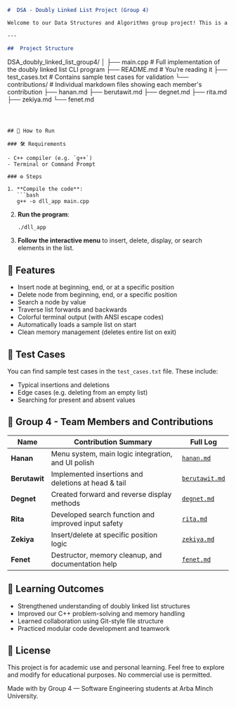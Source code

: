 ```markdown
#  DSA - Doubly Linked List Project (Group 4)

Welcome to our Data Structures and Algorithms group project! This is a C++ console application that implements a **Doubly Linked List** with full functionality and a clean, interactive terminal interface. It is part of our university coursework under the subject of **Data Structures**.

---

##  Project Structure

```

DSA\_doubly\_linked\_list\_group4/
│
├── main.cpp               # Full implementation of the doubly linked list CLI program
├── README.md              # You’re reading it 
├── test_cases.txt         # Contains sample test cases for validation
└── contributions/         # Individual markdown files showing each member's contribution
├── hanan.md
├── berutawit.md
├── degnet.md
├── rita.md
├── zekiya.md
└── fenet.md

````



## 🚀 How to Run

### 🛠 Requirements

- C++ compiler (e.g. `g++`)
- Terminal or Command Prompt

### ⚙️ Steps

1. **Compile the code**:
   ```bash
   g++ -o dll_app main.cpp
````

2. **Run the program**:

   ```bash
   ./dll_app
   ```

3. **Follow the interactive menu** to insert, delete, display, or search elements in the list.



## 📌 Features

* Insert node at beginning, end, or at a specific position
* Delete node from beginning, end, or a specific position
* Search a node by value
* Traverse list forwards and backwards
* Colorful terminal output (with ANSI escape codes)
* Automatically loads a sample list on start
* Clean memory management (deletes entire list on exit)



## 📄 Test Cases

You can find sample test cases in the `test_cases.txt` file. These include:

* Typical insertions and deletions
* Edge cases (e.g. deleting from an empty list)
* Searching for present and absent values



## 👥 Group 4 - Team Members and Contributions

| Name          | Contribution Summary                                | Full Log                                     |
| ------------- | --------------------------------------------------- | -------------------------------------------- |
| **Hanan**     | Menu system, main logic integration, and UI polish  | [`hanan.md`](contributions/hanan.md)         |
| **Berutawit** | Implemented insertions and deletions at head & tail | [`berutawit.md`](contributions/berutawit.md) |
| **Degnet**    | Created forward and reverse display methods         | [`degnet.md`](contributions/degnet.md)       |
| **Rita**      | Developed search function and improved input safety | [`rita.md`](contributions/rita.md)           |
| **Zekiya**    | Insert/delete at specific position logic            | [`zekiya.md`](contributions/zekiya.md)       |
| **Fenet**     | Destructor, memory cleanup, and documentation help  | [`fenet.md`](contributions/fenet.md)         |



## 🧠 Learning Outcomes

* Strengthened understanding of doubly linked list structures
* Improved our C++ problem-solving and memory handling
* Learned collaboration using Git-style file structure
* Practiced modular code development and teamwork



## 📃 License

This project is for academic use and personal learning. Feel free to explore and modify for educational purposes. No commercial use is permitted.



Made with  by Group 4 — Software Engineering students at Arba Minch University.

```


